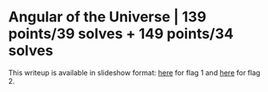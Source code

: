 # Angular of the Universe | 139 points/39 solves + 149 points/34 solves

This writeup is available in slideshow format: [here](https://docs.google.com/presentation/d/1y1Ygcddx8zLs3d5nPRmfGxB7xsvZnVzQqham9XynF-I/edit#slide=id.g9b188a9c64_0_256) for flag 1 and [here](https://docs.google.com/presentation/d/1y1Ygcddx8zLs3d5nPRmfGxB7xsvZnVzQqham9XynF-I/edit#slide=id.g9b458d03f3_4_0) for flag 2.